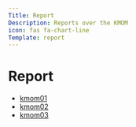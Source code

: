 ```yaml
---
Title: Report
Description: Reports over the KMOM
icon: fas fa-chart-line
Template: report
---
```


Report
==========================

* [kmom01](report/kmom01)
* [kmom02](report/kmom02)
* [kmom03](report/kmom03)
<!-- * [kmom04](report/kmom04)
* [kmom05](report/kmom05)
* [kmom06](report/kmom06)
* [kmom10](report/kmom10) -->

